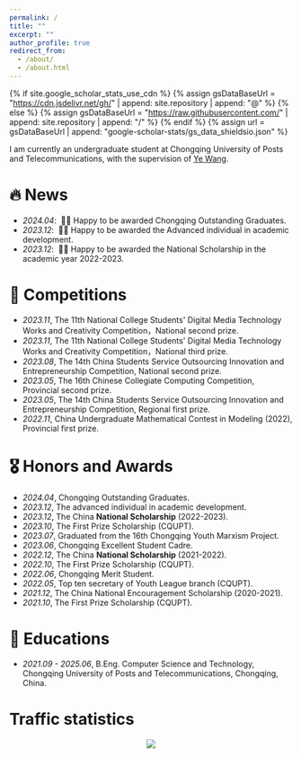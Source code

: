 ```yaml
---
permalink: /
title: ""
excerpt: ""
author_profile: true
redirect_from: 
  - /about/
  - /about.html
---
```


{% if site.google_scholar_stats_use_cdn %}
{% assign gsDataBaseUrl = "https://cdn.jsdelivr.net/gh/" | append: site.repository | append: "@" %}
{% else %}
{% assign gsDataBaseUrl = "https://raw.githubusercontent.com/" | append: site.repository | append: "/" %}
{% endif %}
{% assign url = gsDataBaseUrl | append: "google-scholar-stats/gs_data_shieldsio.json" %}

<span class='anchor' id='about-me'></span>

I am currently an undergraduate student at Chongqing University of Posts and Telecommunications, with the supervision of [Ye Wang](https://wangye0523.github.io/).


# 🔥 News
- *2024.04*: &nbsp;🎉🎉 Happy to be awarded Chongqing Outstanding Graduates. 
- *2023.12*: &nbsp;🎉🎉 Happy to be awarded the Advanced individual in academic development. 
- *2023.12*: &nbsp;🎉🎉 Happy to be awarded the National Scholarship in the academic year 2022-2023. 


# 📝 Competitions 
- *2023.11*, The 11th National College Students' Digital Media Technology Works and Creativity Competition，National second prize.
- *2023.11*, The 11th National College Students' Digital Media Technology Works and Creativity Competition，National third prize.
- *2023.08*, The 14th China Students Service Outsourcing Innovation and Entrepreneurship Competition, National second prize.
- *2023.05*, The 16th Chinese Collegiate Computing Competition, Provincial second prize.
- *2023.05*, The 14th China Students Service Outsourcing Innovation and Entrepreneurship Competition, Regional first prize.
- *2022.11*, China Undergraduate Mathematical Contest in Modeling (2022), Provincial first prize.



# 🎖 Honors and Awards
- *2024.04*, Chongqing Outstanding Graduates.
- *2023.12*, The advanced individual in academic development.
- *2023.12*, The China **National Scholarship** (2022-2023).
- *2023.10*, The First Prize Scholarship (CQUPT).
- *2023.07*, Graduated from the 16th Chongqing Youth Marxism Project.
- *2023.06*, Chongqing Excellent Student Cadre.
- *2022.12*, The China **National Scholarship** (2021-2022).
- *2022.10*, The First Prize Scholarship (CQUPT).
- *2022.06*, Chongqing Merit Student.
- *2022.05*, Top ten secretary of Youth League branch (CQUPT).
- *2021.12*, The China National Encouragement Scholarship (2020-2021).
- *2021.10*, The First Prize Scholarship (CQUPT).



# 📖 Educations
- *2021.09 - 2025.06*, B.Eng. Computer Science and Technology, Chongqing University of Posts and Telecommunications, Chongqing, China.


<!--

# 💬 Invited Talks
- *2021.06*, Lorem ipsum dolor sit amet, consectetur adipiscing elit. Vivamus ornare aliquet ipsum, ac tempus justo dapibus sit amet. 
- *2021.03*, Lorem ipsum dolor sit amet, consectetur adipiscing elit. Vivamus ornare aliquet ipsum, ac tempus justo dapibus sit amet.  \| [\[video\]](https://github.com/)

# 💻 Internships
- *2019.05 - 2020.02*, [Lorem](https://github.com/), China.
-->

# Traffic statistics
<div align=center><a href='https://clustrmaps.com/site/1bxpc'  title='Visit tracker'><img src='//clustrmaps.com/map_v2.png?cl=96bfd7&w=a&t=n&d=RkKj3tHK4P8QoPYq7dew8DX87K1aZDrq3LlaQ2bm80Y&co=ffffff&ct=ffffff'/></a>
<!--注释掉了
<script type="text/javascript" src="//rf.revolvermaps.com/0/0/8.js?i=5rlpmlmwfoq&amp;m=0&amp;c=ff0000&amp;cr1=ffffff&amp;f=arial&amp;l=0&amp;s=256" async="async"></script>
-->
